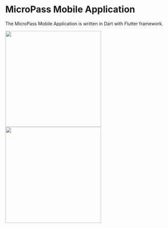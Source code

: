 # MicroPass Mobile Application

The MicroPass Mobile Application is written in Dart with Flutter framework.

<img src="https://raw.githubusercontent.com/MedzikUser/micropass-brand/main/screenshots/1.jpeg" alt="" width="300" /> <img src="https://raw.githubusercontent.com/MedzikUser/micropass-brand/main/screenshots/2.jpeg" alt="" width="300" />

